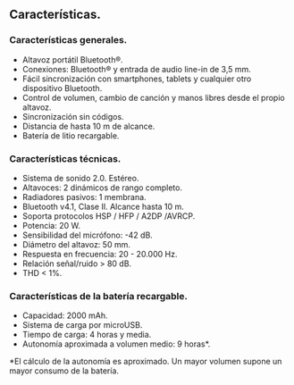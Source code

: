 ## Características.

### Características generales.
*	Altavoz portátil Bluetooth®.
*	Conexiones: Bluetooth® y entrada de audio line-in de 3,5 mm.
*	Fácil sincronización con smartphones, tablets y cualquier otro dispositivo Bluetooth.
*	Control de volumen, cambio de canción y manos libres desde el propio altavoz.
*	Sincronización sin códigos.
*	Distancia de hasta 10 m de alcance.
*	Batería de litio recargable.

### Características técnicas.

*	Sistema de sonido 2.0. Estéreo.
* Altavoces: 2 dinámicos de rango completo.
* Radiadores pasivos: 1 membrana.
*	Bluetooth v4.1, Clase II. Alcance hasta 10 m.
*	Soporta protocolos HSP / HFP / A2DP /AVRCP.
*	Potencia: 20 W.
*	Sensibilidad del micrófono: -42 dB.
*	Diámetro del altavoz: 50 mm.
*	Respuesta en frecuencia: 20 - 20.000 Hz.
*	Relación señal/ruido > 80 dB.
*	THD < 1%.

### Características de la batería recargable.
*	Capacidad: 2000 mAh.
*	Sistema de carga por microUSB.
*	Tiempo de carga: 4 horas y media.
*	Autonomía aproximada a volumen medio: 9 horas*.

 *El cálculo de la autonomía es aproximado. Un mayor volumen supone un mayor consumo de la batería.

